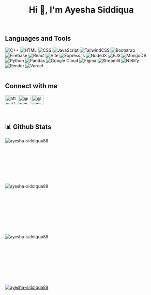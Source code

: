 <h1 align="center">Hi 👋, I'm Ayesha Siddiqua</h1>
<!-- <h4 align="center">I am a undergrad engineering student, specializing in Electronics and Communication Engineering(ECE) with a profound enthusiasm for programming and a keen interest in hardware learning and implementation🦿.</h4>
 -->
<br>
<h2 align="left">Languages and Tools</h2>

![C++](https://img.shields.io/badge/c++-%2300599C.svg?style=for-the-badge&logo=c%2B%2B&logoColor=white)
![HTML](https://img.shields.io/badge/HTML5-E34F26.svg?style=for-the-badge&logo=HTML5&logoColor=white)
![CSS](https://img.shields.io/badge/CSS3-1572B6.svg?style=for-the-badge&logo=CSS3&logoColor=white)
![JavaScript](https://img.shields.io/badge/javascript-%23323330.svg?style=for-the-badge&logo=javascript&logoColor=%23F7DF1E)
![TailwindCSS](https://img.shields.io/badge/Tailwind%20CSS-06B6D4.svg?style=for-the-badge&logo=Tailwind-CSS&logoColor=white)
![Bootstrap](https://img.shields.io/badge/Bootstrap-7952B3.svg?style=for-the-badge&logo=Bootstrap&logoColor=white)
![Firebase](https://img.shields.io/badge/Firebase-FFCA28.svg?style=for-the-badge&logo=Firebase&logoColor=black)
![React](https://img.shields.io/badge/react-%2320232a.svg?style=for-the-badge&logo=react&logoColor=%2361DAFB)
![Vite](https://img.shields.io/badge/vite-%23646CFF.svg?style=for-the-badge&logo=vite&logoColor=white)
![Express.js](https://img.shields.io/badge/express.js-%23404d59.svg?style=for-the-badge&logo=express&logoColor=%2361DAFB)
![NodeJS](https://img.shields.io/badge/node.js-6DA55F?style=for-the-badge&logo=node.js&logoColor=white)
![EJS](https://img.shields.io/badge/EJS-B4CA65.svg?style=for-the-badge&logo=EJS&logoColor=black)
![MongoDB](https://img.shields.io/badge/MongoDB-47A248.svg?style=for-the-badge&logo=MongoDB&logoColor=white)
![Python](https://img.shields.io/badge/python-3670A0?style=for-the-badge&logo=python&logoColor=ffdd54)
![Pandas](https://img.shields.io/badge/pandas-%23150458.svg?style=for-the-badge&logo=pandas&logoColor=white)
![Google Cloud](https://img.shields.io/badge/GoogleCloud-%234285F4.svg?style=for-the-badge&logo=google-cloud&logoColor=white)
![Figma](https://img.shields.io/badge/figma-%23F24E1E.svg?style=for-the-badge&logo=figma&logoColor=white)
![Streamlit](https://img.shields.io/badge/Streamlit-FF4B4B.svg?style=for-the-badge&logo=Streamlit&logoColor=white)
![Netlify](https://img.shields.io/badge/Netlify-00C7B7.svg?style=for-the-badge&logo=Netlify&logoColor=white)
![Render](https://img.shields.io/badge/Render-46E3B7.svg?style=for-the-badge&logo=Render&logoColor=white)
![Vercel](https://img.shields.io/badge/Vercel-000000.svg?style=for-the-badge&logo=Vercel&logoColor=white)
<br>
<br>

<h2 align="left">Connect with me</h2>

<p align="left">
<a href="https://linkedin.com/in/https://www.linkedin.com/in/ayesha-siddiqua-a13624255/" target="blank"><img align="center" src="https://raw.githubusercontent.com/rahuldkjain/github-profile-readme-generator/master/src/images/icons/Social/linked-in-alt.svg" alt="https://www.linkedin.com/in/ayesha-siddiqua-a13624255/" height="30" width="40" /></a>
<a href="https://hashnode.com/@ayeshatechtalk" target="blank"><img align="center" src="https://raw.githubusercontent.com/rahuldkjain/github-profile-readme-generator/master/src/images/icons/Social/hashnode.svg" alt="@ayeshatechtalk" height="30" width="40" /></a>
<a href="https://medium.com/@ayeshasiddiqua.connects" target="blank"><img align="center" src="https://raw.githubusercontent.com/rahuldkjain/github-profile-readme-generator/master/src/images/icons/Social/medium.svg" alt="@ayeshasiddiqua.connects" height="30" width="40" /></a>
</p>
<br>

<h2>📊 Github Stats</h2>
<p><img align="left" src="https://github-readme-stats.vercel.app/api/top-langs?username=ayesha-siddiqua88&show_icons=true&locale=en&layout=compact" alt="ayesha-siddiqua88" /></p>

<br><br><br><br><br><br><br><br>

<p><img align="left" src="https://github-readme-stats.vercel.app/api?username=ayesha-siddiqua88&show_icons=true&locale=en" alt="ayesha-siddiqua88" /></p>

<br><br><br><br><br><br><br><br><br>
<p><img align="left" src="https://github-readme-streak-stats.herokuapp.com/?user=ayesha-siddiqua88&" alt="ayesha-siddiqua88" /></p>

<br><br><br><br><br><br><br><br><br>
<p><a href="https://github.com/Ayesha-Siddiqua88/github-profile-trophy"><img src="https://github-profile-trophy.vercel.app/?username=ayesha-siddiqua88" alt="ayesha-siddiqua88" /></a> </p>

